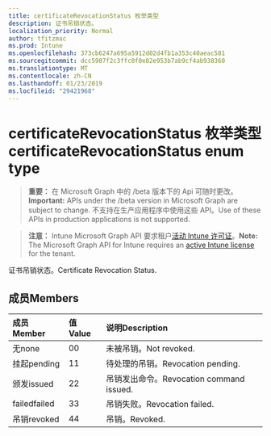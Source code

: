 ```yaml
---
title: certificateRevocationStatus 枚举类型
description: 证书吊销状态。
localization_priority: Normal
author: tfitzmac
ms.prod: Intune
ms.openlocfilehash: 373cb6247a695a5912d02d4fb1a353c40aeac581
ms.sourcegitcommit: dcc5907f2c3ffc0f0e82e953b7ab9cf4ab938360
ms.translationtype: MT
ms.contentlocale: zh-CN
ms.lasthandoff: 01/23/2019
ms.locfileid: "29421968"
---
```

# <a name="certificaterevocationstatus-enum-type"></a><span data-ttu-id="2c9f6-103">certificateRevocationStatus 枚举类型</span><span class="sxs-lookup"><span data-stu-id="2c9f6-103">certificateRevocationStatus enum type</span></span>

> <span data-ttu-id="2c9f6-104">**重要：** 在 Microsoft Graph 中的 /beta 版本下的 Api 可随时更改。</span><span class="sxs-lookup"><span data-stu-id="2c9f6-104">**Important:** APIs under the /beta version in Microsoft Graph are subject to change.</span></span> <span data-ttu-id="2c9f6-105">不支持在生产应用程序中使用这些 API。</span><span class="sxs-lookup"><span data-stu-id="2c9f6-105">Use of these APIs in production applications is not supported.</span></span>

> <span data-ttu-id="2c9f6-106">**注意：** Intune Microsoft Graph API 要求租户[活动 Intune 许可证](https://go.microsoft.com/fwlink/?linkid=839381)。</span><span class="sxs-lookup"><span data-stu-id="2c9f6-106">**Note:** The Microsoft Graph API for Intune requires an [active Intune license](https://go.microsoft.com/fwlink/?linkid=839381) for the tenant.</span></span>

<span data-ttu-id="2c9f6-107">证书吊销状态。</span><span class="sxs-lookup"><span data-stu-id="2c9f6-107">Certificate Revocation Status.</span></span>

## <a name="members"></a><span data-ttu-id="2c9f6-108">成员</span><span class="sxs-lookup"><span data-stu-id="2c9f6-108">Members</span></span>
|<span data-ttu-id="2c9f6-109">成员</span><span class="sxs-lookup"><span data-stu-id="2c9f6-109">Member</span></span>|<span data-ttu-id="2c9f6-110">值</span><span class="sxs-lookup"><span data-stu-id="2c9f6-110">Value</span></span>|<span data-ttu-id="2c9f6-111">说明</span><span class="sxs-lookup"><span data-stu-id="2c9f6-111">Description</span></span>|
|:---|:---|:---|
|<span data-ttu-id="2c9f6-112">无</span><span class="sxs-lookup"><span data-stu-id="2c9f6-112">none</span></span>|<span data-ttu-id="2c9f6-113">0</span><span class="sxs-lookup"><span data-stu-id="2c9f6-113">0</span></span>|<span data-ttu-id="2c9f6-114">未被吊销。</span><span class="sxs-lookup"><span data-stu-id="2c9f6-114">Not revoked.</span></span>|
|<span data-ttu-id="2c9f6-115">挂起</span><span class="sxs-lookup"><span data-stu-id="2c9f6-115">pending</span></span>|<span data-ttu-id="2c9f6-116">1</span><span class="sxs-lookup"><span data-stu-id="2c9f6-116">1</span></span>|<span data-ttu-id="2c9f6-117">待处理的吊销。</span><span class="sxs-lookup"><span data-stu-id="2c9f6-117">Revocation pending.</span></span>|
|<span data-ttu-id="2c9f6-118">颁发</span><span class="sxs-lookup"><span data-stu-id="2c9f6-118">issued</span></span>|<span data-ttu-id="2c9f6-119">2</span><span class="sxs-lookup"><span data-stu-id="2c9f6-119">2</span></span>|<span data-ttu-id="2c9f6-120">吊销发出命令。</span><span class="sxs-lookup"><span data-stu-id="2c9f6-120">Revocation command issued.</span></span>|
|<span data-ttu-id="2c9f6-121">failed</span><span class="sxs-lookup"><span data-stu-id="2c9f6-121">failed</span></span>|<span data-ttu-id="2c9f6-122">3</span><span class="sxs-lookup"><span data-stu-id="2c9f6-122">3</span></span>|<span data-ttu-id="2c9f6-123">吊销失败。</span><span class="sxs-lookup"><span data-stu-id="2c9f6-123">Revocation failed.</span></span>|
|<span data-ttu-id="2c9f6-124">吊销</span><span class="sxs-lookup"><span data-stu-id="2c9f6-124">revoked</span></span>|<span data-ttu-id="2c9f6-125">4</span><span class="sxs-lookup"><span data-stu-id="2c9f6-125">4</span></span>|<span data-ttu-id="2c9f6-126">吊销。</span><span class="sxs-lookup"><span data-stu-id="2c9f6-126">Revoked.</span></span>|




